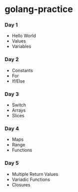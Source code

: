 # golang-practice

### Day 1 
- Hello World 
- Values 
- Variables
### Day 2 
- Constants 
- For 
- If/Else
### Day 3 
- Switch
- Arrays 
- Slices
### Day 4 
- Maps 
- Range 
- Functions
### Day 5 
- Multiple Return Values 
- Variadic Functions
- Closures
